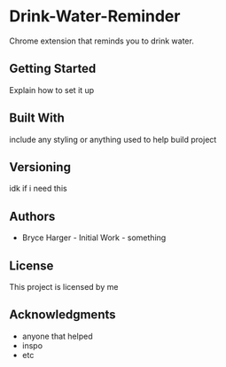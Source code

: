 # Drink-Water-Reminder
Chrome extension that reminds you to drink water.

## Getting Started
Explain how to set it up

## Built With
include any styling or anything used to help build project

## Versioning
idk if i need this

## Authors 
- Bryce Harger - Initial Work - something

## License
This project is licensed by me

## Acknowledgments
- anyone that helped
- inspo
- etc
